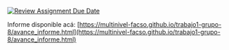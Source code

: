 [![Review Assignment Due Date](https://classroom.github.com/assets/deadline-readme-button-22041afd0340ce965d47ae6ef1cefeee28c7c493a6346c4f15d667ab976d596c.svg)](https://classroom.github.com/a/o5vnIO0L)

Informe disponible acá: [https://multinivel-facso.github.io/trabajo1-grupo-8/avance_informe.html](https://multinivel-facso.github.io/trabajo1-grupo-8/avance_informe.html)
